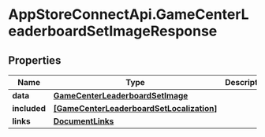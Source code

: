 # AppStoreConnectApi.GameCenterLeaderboardSetImageResponse

## Properties

Name | Type | Description | Notes
------------ | ------------- | ------------- | -------------
**data** | [**GameCenterLeaderboardSetImage**](GameCenterLeaderboardSetImage.md) |  | 
**included** | [**[GameCenterLeaderboardSetLocalization]**](GameCenterLeaderboardSetLocalization.md) |  | [optional] 
**links** | [**DocumentLinks**](DocumentLinks.md) |  | 


